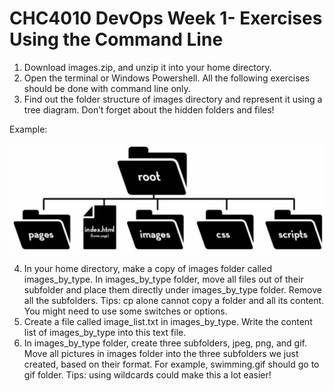 # CHC4010 DevOps Week 1- Exercises Using the Command Line
  
1. Download images.zip, and unzip it into your home directory.
2. Open the terminal or Windows Powershell. All the following exercises should be done with command line only.
3. Find out the folder structure of images directory and represent it using a tree diagram. Don’t forget about the hidden folders and files!
  
Example:
  
![](images/4355bf129033374630683eca22cad20c6602ff7e2cab918a52bf38a0e9adbd89.jpg)
  
4. In your home directory, make a copy of images folder called images_by_type. In images_by_type folder, move all files out of their subfolder and place them directly under images_by_type folder. Remove all the subfolders. Tips: cp alone cannot copy a folder and all its content. You might need to use some switches or options.
5. Create a file called image_list.txt in images_by_type. Write the content list of images_by_type into this text file.
6. In images_by_type folder, create three subfolders, jpeg, png, and gif. Move all pictures in images folder into the three subfolders we just created, based on their format. For example, swimming.gif should go to gif folder.
Tips: using wildcards could make this a lot easier!